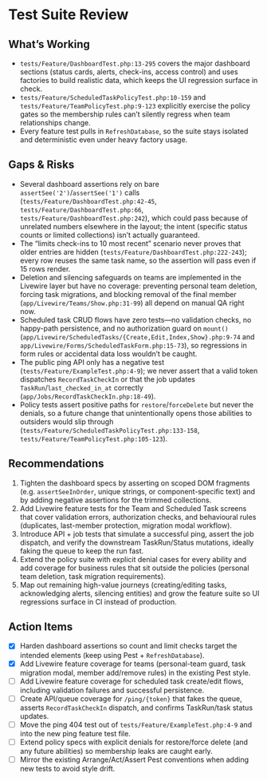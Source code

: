 # Test Suite Review

## What’s Working
- `tests/Feature/DashboardTest.php:13-295` covers the major dashboard sections (status cards, alerts, check-ins, access control) and uses factories to build realistic data, which keeps the UI regression surface in check.
- `tests/Feature/ScheduledTaskPolicyTest.php:10-159` and `tests/Feature/TeamPolicyTest.php:9-123` explicitly exercise the policy gates so the membership rules can’t silently regress when team relationships change.
- Every feature test pulls in `RefreshDatabase`, so the suite stays isolated and deterministic even under heavy factory usage.

## Gaps & Risks
- Several dashboard assertions rely on bare `assertSee('2')`/`assertSee('1')` calls (`tests/Feature/DashboardTest.php:42-45`, `tests/Feature/DashboardTest.php:66`, `tests/Feature/DashboardTest.php:242`), which could pass because of unrelated numbers elsewhere in the layout; the intent (specific status counts or limited collections) isn’t actually guaranteed.
- The “limits check-ins to 10 most recent” scenario never proves that older entries are hidden (`tests/Feature/DashboardTest.php:222-243`); every row reuses the same task name, so the assertion will pass even if 15 rows render.
- Deletion and silencing safeguards on teams are implemented in the Livewire layer but have no coverage: preventing personal team deletion, forcing task migrations, and blocking removal of the final member (`app/Livewire/Teams/Show.php:31-99`) all depend on manual QA right now.
- Scheduled task CRUD flows have zero tests—no validation checks, no happy-path persistence, and no authorization guard on `mount()` (`app/Livewire/ScheduledTasks/{Create,Edit,Index,Show}.php:9-74` and `app/Livewire/Forms/ScheduledTaskForm.php:15-73`), so regressions in form rules or accidental data loss wouldn’t be caught.
- The public ping API only has a negative test (`tests/Feature/ExampleTest.php:4-9`); we never assert that a valid token dispatches `RecordTaskCheckIn` or that the job updates `TaskRun`/`last_checked_in_at` correctly (`app/Jobs/RecordTaskCheckIn.php:18-49`).
- Policy tests assert positive paths for `restore`/`forceDelete` but never the denials, so a future change that unintentionally opens those abilities to outsiders would slip through (`tests/Feature/ScheduledTaskPolicyTest.php:133-158`, `tests/Feature/TeamPolicyTest.php:105-123`).

## Recommendations
1. Tighten the dashboard specs by asserting on scoped DOM fragments (e.g. `assertSeeInOrder`, unique strings, or component-specific text) and by adding negative assertions for the trimmed collections.
2. Add Livewire feature tests for the Team and Scheduled Task screens that cover validation errors, authorization checks, and behavioural rules (duplicates, last-member protection, migration modal workflow).
3. Introduce API + job tests that simulate a successful ping, assert the job dispatch, and verify the downstream TaskRun/Status mutations, ideally faking the queue to keep the run fast.
4. Extend the policy suite with explicit denial cases for every ability and add coverage for business rules that sit outside the policies (personal team deletion, task migration requirements).
5. Map out remaining high-value journeys (creating/editing tasks, acknowledging alerts, silencing entities) and grow the feature suite so UI regressions surface in CI instead of production.

## Action Items
- [x] Harden dashboard assertions so count and limit checks target the intended elements (keep using Pest + `RefreshDatabase`).
- [x] Add Livewire feature coverage for teams (personal-team guard, task migration modal, member add/remove rules) in the existing Pest style.
- [ ] Add Livewire feature coverage for scheduled task create/edit flows, including validation failures and successful persistence.
- [ ] Create API/queue coverage for `/ping/{token}` that fakes the queue, asserts `RecordTaskCheckIn` dispatch, and confirms TaskRun/task status updates.
- [ ] Move the ping 404 test out of `tests/Feature/ExampleTest.php:4-9` and into the new ping feature test file.
- [ ] Extend policy specs with explicit denials for restore/force delete (and any future abilities) so membership leaks are caught early.
- [ ] Mirror the existing Arrange/Act/Assert Pest conventions when adding new tests to avoid style drift.
